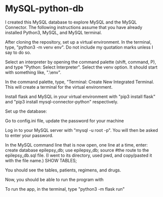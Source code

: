 # MySQL-python-db

I created this MySQL database to explore MySQL and the MySQL Connector. The following instructions assume that you have already installed Python3, MySQL, and MySQL terminal.

After cloning the repository, set up a virtual environment. In the terminal, type, "python3 -m venv env". Do not include my quotation marks unless I say to do so.

Select an interpreter by opening the command palette (shift, command, P), and type "Python: Select Interpreter". Select the venv option. It should start with something like, ".\env".

In the command palette, type, "Terminal: Create New Integrated Terminal. This will create a terminal for the virtual environment.

Install flask and MySQL in your virtual environment with "pip3 install flask" and "pip3 install mysql-connector-python" respectively.

Set up the database:

Go to config.ini file, update the password for your machine

Log in to your MySQL server with "mysql -u root -p". You will then be asked to enter your password.

In the MySQL command line that is now open, one line at a time, enter:
create database epilepsy_db;
use epilepsy_db;
source #the route to the epilepsy_db.sql file. (I went to its directory, used pwd, and copy/pasted it with the file name.)
SHOW TABLES;

You should see the tables, patients, regimens, and drugs.

Now, you should be able to run the program with 

To run the app, in the terminal, type "python3 -m flask run"

